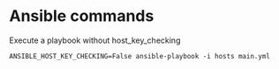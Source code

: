 # Ansible commands
Execute a playbook without host_key_checking

```
ANSIBLE_HOST_KEY_CHECKING=False ansible-playbook -i hosts main.yml
```
